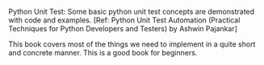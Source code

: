 Python Unit Test:
Some basic python unit test concepts are demonstrated with code and examples.
[Ref: Python Unit Test Automation (Practical Techniques for Python Developers and Testers) by Ashwin Pajankar]

This book covers most of the things we need to implement in a quite short and concrete manner.
This is a good book for beginners.
